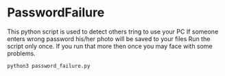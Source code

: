 # PasswordFailure
This python script is used to detect others tring to use your PC
If someone enters wrong password his/her photo will be saved to your files
Run the script only once. If you run that more then once you may face with some problems.
```python3
python3 password_failure.py
```
